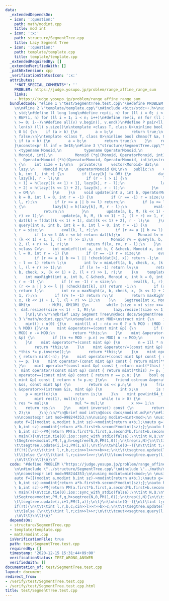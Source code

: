 ```yaml
---
data:
  _extendedDependsOn:
  - icon: ':question:'
    path: math/modint.cpp
    title: mod int
  - icon: ':x:'
    path: structure/SegmentTree.cpp
    title: Lazy Segment Tree
  - icon: ':question:'
    path: template/template.cpp
    title: template/template.cpp
  _extendedRequiredBy: []
  _extendedVerifiedWith: []
  _pathExtension: cpp
  _verificationStatusIcon: ':x:'
  attributes:
    '*NOT_SPECIAL_COMMENTS*': ''
    PROBLEM: https://judge.yosupo.jp/problem/range_affine_range_sum
    links:
    - https://judge.yosupo.jp/problem/range_affine_range_sum
  bundledCode: "#line 1 \"test/SegmentTree.test.cpp\"\n#define PROBLEM \"https://judge.yosupo.jp/problem/range_affine_range_sum\"\
    \n\n#line 2 \"template/template.cpp\"\n#include <bits/stdc++.h>\nusing namespace\
    \ std;\n#define ll long long\n#define rep(i, n) for (ll i = 0; i < n; i++)\n#define\
    \ REP(i, n) for (ll i = 1; i < n; i++)\n#define rev(i, n) for (ll i = n - 1; i\
    \ >= 0; i--)\n#define all(v) v.begin(), v.end()\n#define P pair<ll, ll>\n#define\
    \ len(s) (ll) s.size()\n\ntemplate <class T, class U>\ninline bool chmin(T &a,\
    \ U b) {\n    if (a > b) {\n        a = b;\n        return true;\n    }\n    return\
    \ false;\n}\ntemplate <class T, class U>\ninline bool chmax(T &a, U b) {\n   \
    \ if (a < b) {\n        a = b;\n        return true;\n    }\n    return false;\n\
    }\nconstexpr ll inf = 3e18;\n#line 3 \"structure/SegmentTree.cpp\"\n\ntemplate\
    \ <typename Monoid,\n          typename OperatorMonoid,\n          Monoid (*f)(Monoid,\
    \ Monoid, int),\n          Monoid (*g)(Monoid, OperatorMonoid, int),\n       \
    \   OperatorMonoid (*h)(OperatorMonoid, OperatorMonoid, int)>\nstruct Segtree\
    \ {\n    int size = 1;\n\n   private:\n    vector<Monoid> dat;\n    vector<OperatorMonoid>\
    \ lazy;\n    Monoid M;\n    OperatorMonoid OM;\n\n   public:\n    void eval(int\
    \ k, int l, int r) {\n        if (lazy[k] != OM) {\n            dat[k] = g(dat[k],\
    \ lazy[k], r - l);\n            if (r - l > 1) {\n                lazy[(k << 1)\
    \ + 1] = h(lazy[(k << 1) + 1], lazy[k], r - l);\n                lazy[(k << 1)\
    \ + 2] = h(lazy[(k << 1) + 2], lazy[k], r - l);\n            }\n            lazy[k]\
    \ = OM;\n        }\n    }\n    void update(int a, int b, OperatorMonoid M, int\
    \ k = 0, int l = 0, int r = -1) {\n        if (r == -1) r = size;\n        eval(k,\
    \ l, r);\n        if (r <= a || b <= l) return;\n        if (a <= l && r <= b)\
    \ {\n            lazy[k] = h(lazy[k], M, r - l);\n            eval(k, l, r);\n\
    \            return;\n        }\n        update(a, b, M, (k << 1) + 1, l, (l +\
    \ r) >> 1);\n        update(a, b, M, (k << 1) + 2, (l + r) >> 1, r);\n       \
    \ dat[k] = f(dat[(k << 1) + 1], dat[(k << 1) + 2], r - l);\n    }\n    Monoid\
    \ query(int a, int b, int k = 0, int l = 0, int r = -1) {\n        if (r == -1)\
    \ r = size;\n        eval(k, l, r);\n        if (r <= a || b <= l) return M;\n\
    \        if (a <= l && r <= b) return dat[k];\n        Monoid lv = query(a, b,\
    \ (k << 1) + 1, l, (l + r) >> 1);\n        Monoid rv = query(a, b, (k << 1) +\
    \ 2, (l + r) >> 1, r);\n        return f(lv, rv, r - l);\n    }\n    template\
    \ <class C>\n    int minLeft(int a, int b, C &check, Monoid x, int k = 0, int\
    \ l = 0, int r = -1) {\n        if (r == -1) r = size;\n        eval(k, l, r);\n\
    \        if (r <= a || b <= l || !check(dat[k], x)) return -1;\n        if (r\
    \ - l == 1) return l;\n        int lv = minLeft(a, b, check, x, (k << 1) + 1,\
    \ l, (l + r) >> 1);\n        if (lv != -1) return lv;\n        return minLeft(a,\
    \ b, check, x, (k << 1) + 2, (l + r) >> 1, r);\n    }\n    template <class C>\n\
    \    int maxRight(int a, int b, C &check, Monoid x, int k = 0, int l = 0, int\
    \ r = -1) {\n        if (r == -1) r = size;\n        eval(k, l, r);\n        if\
    \ (r <= a || b <= l || !check(dat[k], x)) return -1;\n        if (r - l == 1)\
    \ return l;\n        int rv = maxRight(a, b, check, x, (k << 1) + 2, (l + r) >>\
    \ 1, r);\n        if (rv != -1) return rv;\n        return maxRight(a, b, check,\
    \ x, (k << 1) + 1, l, (l + r) >> 1);\n    }\n    Segtree(int x, Monoid M, OperatorMonoid\
    \ OM)\n        : M(M), OM(OM) {\n        while (size < x) size <<= 1;\n      \
    \  dat.resize((size << 1) - 1, M);\n        lazy.resize((size << 1) - 1, OM);\n\
    \    }\n};\n\n/*\n@brief Lazy Segment Tree\n@docs docs/SegmentTree.md\n*/\n#line\
    \ 3 \"math/modint.cpp\"\n\ntemplate <int MOD>\nstruct mint {\n    int32_t n;\n\
    \    mint() : n(0) {}\n    mint(ll x) : n(x >= 0 ? x % MOD : (MOD - (-x) % MOD)\
    \ % MOD) {}\n\n    mint &operator+=(const mint &p) {\n        if ((n += p.n) >=\
    \ MOD) n -= MOD;\n        return *this;\n    }\n    mint &operator-=(const mint\
    \ &p) {\n        if ((n += MOD - p.n) >= MOD) n -= MOD;\n        return *this;\n\
    \    }\n    mint &operator*=(const mint &p) {\n        n = 1ll * n * p.n % MOD;\n\
    \        return *this;\n    }\n    mint &operator/=(const mint &p) {\n       \
    \ *this *= p.inverse();\n        return *this;\n    }\n    mint operator-() const\
    \ { return mint(-n); }\n    mint operator+(const mint &p) const { return mint(*this)\
    \ += p; }\n    mint operator-(const mint &p) const { return mint(*this) -= p;\
    \ }\n    mint operator*(const mint &p) const { return mint(*this) *= p; }\n  \
    \  mint operator/(const mint &p) const { return mint(*this) /= p; }\n    bool\
    \ operator==(const mint &p) const { return n == p.n; }\n    bool operator!=(const\
    \ mint &p) const { return n != p.n; }\n\n    friend ostream &operator<<(ostream\
    \ &os, const mint &p) {\n        return os << p.n;\n    }\n    friend istream\
    \ &operator>>(istream &is, mint &p) {\n        int x;\n        is >> x;\n    \
    \    p = mint(x);\n        return is;\n    }\n    mint pow(int64_t x) const {\n\
    \        mint res(1), mul(n);\n        while (x > 0) {\n            if (x & 1)\
    \ res *= mul;\n            mul *= mul;\n            x >>= 1;\n        }\n    \
    \    return res;\n    }\n    mint inverse() const {\n        return pow(MOD -\
    \ 2);\n    }\n};\n/*\n@brief mod int\n@docs docs/modint.md\n*/\n#line 5 \"test/SegmentTree.test.cpp\"\
    \n\nconstexpr int mod=998244353;\n\nusing modint=mint<mod>;\n \nusing PM=pair<modint,modint>;\n\
    auto f=[](modint a,modint b,int sz)->modint{return a+b;};\nauto g=[](modint a,PM\
    \ b,int sz)->modint{return a*b.first+b.second*modint(sz);};\nauto h=[](PM a,PM\
    \ b,int sz)->PM{return PM(a.first*b.first,a.second*b.first+b.second);};\n \nint\
    \ main(){\n\tcin.tie(0);ios::sync_with_stdio(false);\n\tint N,Q;\n\tcin>>N>>Q;\n\
    \tSegtree<modint,PM,f,g,h>segtree(N,0,PM(1,0));\n\trep(i,N){\n\t\tint a;cin>>a;\n\
    \t\tsegtree.update(i,i+1,PM(1,a));\n\t}\n\twhile(Q--){\n\t\tint t;cin>>t;\n\t\t\
    if(!t){\n\t\t\tint l,r,b,c;cin>>l>>r>>b>>c;\n\t\t\tsegtree.update(l,r,PM(b,c));\n\
    \t\t}else {\n\t\t\tint l,r;cin>>l>>r;\n\t\t\tcout<<segtree.query(l,r)<<\"\\n\"\
    ;\n\t\t}\n\t}\n}\n"
  code: "#define PROBLEM \"https://judge.yosupo.jp/problem/range_affine_range_sum\"\
    \n\n#include \"../structure/SegmentTree.cpp\"\n#include \"../math/modint.cpp\"\
    \n\nconstexpr int mod=998244353;\n\nusing modint=mint<mod>;\n \nusing PM=pair<modint,modint>;\n\
    auto f=[](modint a,modint b,int sz)->modint{return a+b;};\nauto g=[](modint a,PM\
    \ b,int sz)->modint{return a*b.first+b.second*modint(sz);};\nauto h=[](PM a,PM\
    \ b,int sz)->PM{return PM(a.first*b.first,a.second*b.first+b.second);};\n \nint\
    \ main(){\n\tcin.tie(0);ios::sync_with_stdio(false);\n\tint N,Q;\n\tcin>>N>>Q;\n\
    \tSegtree<modint,PM,f,g,h>segtree(N,0,PM(1,0));\n\trep(i,N){\n\t\tint a;cin>>a;\n\
    \t\tsegtree.update(i,i+1,PM(1,a));\n\t}\n\twhile(Q--){\n\t\tint t;cin>>t;\n\t\t\
    if(!t){\n\t\t\tint l,r,b,c;cin>>l>>r>>b>>c;\n\t\t\tsegtree.update(l,r,PM(b,c));\n\
    \t\t}else {\n\t\t\tint l,r;cin>>l>>r;\n\t\t\tcout<<segtree.query(l,r)<<\"\\n\"\
    ;\n\t\t}\n\t}\n}"
  dependsOn:
  - structure/SegmentTree.cpp
  - template/template.cpp
  - math/modint.cpp
  isVerificationFile: true
  path: test/SegmentTree.test.cpp
  requiredBy: []
  timestamp: '2020-12-15 15:31:44+09:00'
  verificationStatus: TEST_WRONG_ANSWER
  verifiedWith: []
documentation_of: test/SegmentTree.test.cpp
layout: document
redirect_from:
- /verify/test/SegmentTree.test.cpp
- /verify/test/SegmentTree.test.cpp.html
title: test/SegmentTree.test.cpp
---
```

